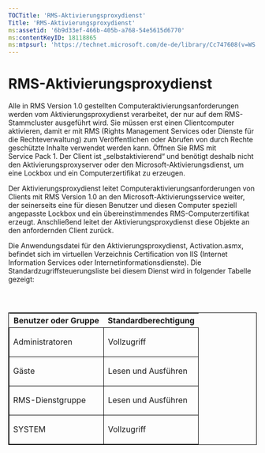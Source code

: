 ```yaml
---
TOCTitle: 'RMS-Aktivierungsproxydienst'
Title: 'RMS-Aktivierungsproxydienst'
ms:assetid: '6b9d33ef-466b-405b-a768-54e5615d6770'
ms:contentKeyID: 18118865
ms:mtpsurl: 'https://technet.microsoft.com/de-de/library/Cc747608(v=WS.10)'
---
```


RMS-Aktivierungsproxydienst
===========================

Alle in RMS Version 1.0 gestellten Computeraktivierungsanforderungen werden vom Aktivierungsproxydienst verarbeitet, der nur auf dem RMS-Stammcluster ausgeführt wird. Sie müssen erst einen Clientcomputer aktivieren, damit er mit RMS (Rights Management Services oder Dienste für die Rechteverwaltung) zum Veröffentlichen oder Abrufen von durch Rechte geschützte Inhalte verwendet werden kann. Öffnen Sie RMS mit Service Pack 1. Der Client ist „selbstaktivierend“ und benötigt deshalb nicht den Aktivierungsproxyserver oder den Microsoft-Aktivierungsdienst, um eine Lockbox und ein Computerzertifikat zu erzeugen.

Der Aktivierungsproxydienst leitet Computeraktivierungsanforderungen von Clients mit RMS Version 1.0 an den Microsoft-Aktivierungsservice weiter, der seinerseits eine für diesen Benutzer und diesen Computer speziell angepasste Lockbox und ein übereinstimmendes RMS-Computerzertifikat erzeugt. Anschließend leitet der Aktivierungsproxydienst diese Objekte an den anfordernden Client zurück.

Die Anwendungsdatei für den Aktivierungsproxydienst, Activation.asmx, befindet sich im virtuellen Verzeichnis Certification von IIS (Internet Information Services oder Internetinformationsdienste). Die Standardzugriffsteuerungsliste bei diesem Dienst wird in folgender Tabelle gezeigt:

###  

<p> </p>
<table style="border:1px solid black;">
<colgroup>
<col width="50%" />
<col width="50%" />
</colgroup>
<thead>
<tr class="header">
<th>Benutzer oder Gruppe</th>
<th>Standardberechtigung</th>
</tr>
</thead>
<tbody>
<tr class="odd">
<td style="border:1px solid black;"><p>Administratoren</p></td>
<td style="border:1px solid black;"><p>Vollzugriff</p></td>
</tr>  
<tr class="even">
<td style="border:1px solid black;"><p>Gäste</p></td>
<td style="border:1px solid black;"><p>Lesen und Ausführen</p></td>
</tr>  
<tr class="odd">
<td style="border:1px solid black;"><p>RMS-Dienstgruppe</p></td>
<td style="border:1px solid black;"><p>Lesen und Ausführen</p></td>
</tr>  
<tr class="even">
<td style="border:1px solid black;"><p>SYSTEM</p></td>
<td style="border:1px solid black;"><p>Vollzugriff</p></td>
</tr>  
</tbody>  
</table>
